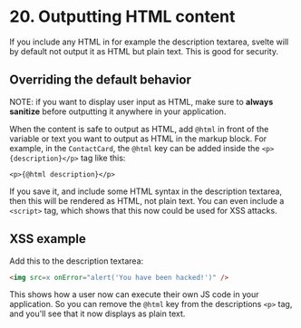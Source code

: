 # 20. Outputting HTML content

If you include any HTML in for example the description textarea, svelte will by default not output it as HTML but plain text.
This is good for security.

## Overriding the default behavior

NOTE: if you want to display user input as HTML, make sure to **always sanitize** before outputting it anywhere in your application.

When the content is safe to output as HTML, add `@html` in front of the variable or text you want to output as HTML in the markup block.
For example, in the `ContactCard`, the `@html` key can be added inside the `<p>{description}</p>` tag like this:

```svelte
<p>{@html description}</p>
```

If you save it, and include some HTML syntax in the description textarea, then this will be rendered as HTML, not plain text.
You can even include a `<script>` tag, which shows that this now could be used for XSS attacks.

## XSS example

Add this to the description textarea:

```html
<img src=x onError="alert('You have been hacked!')" />
```

This shows how a user now can execute their own JS code in your application.
So you can remove the `@html` key from the descriptions `<p>` tag, and you'll see that it now displays as plain text.
